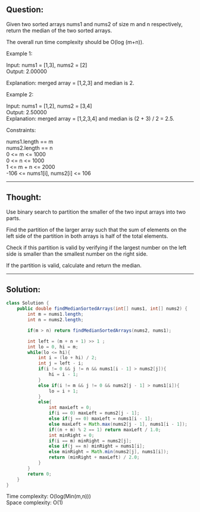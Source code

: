 ## Question: 

Given two sorted arrays nums1 and nums2 of size m and n respectively, return the median of the two sorted arrays.  

The overall run time complexity should be O(log (m+n)).  

Example 1:  

Input: nums1 = [1,3], nums2 = [2]  
Output: 2.00000  

Explanation: merged array = [1,2,3] and median is 2.  

Example 2:  

Input: nums1 = [1,2], nums2 = [3,4]  
Output: 2.50000  
Explanation: merged array = [1,2,3,4] and median is (2 + 3) / 2 = 2.5.  

Constraints:  

nums1.length == m  
nums2.length == n  
0 <= m <= 1000  
0 <= n <= 1000  
1 <= m + n <= 2000  
-106 <= nums1[i], nums2[i] <= 106  

---
## Thought: 
Use binary search to partition the smaller of the two input arrays into two parts.  

Find the partition of the larger array such that the sum of elements on the left side of the partition in both arrays is half of the total elements.  

Check if this partition is valid by verifying if the largest number on the left side is smaller than the smallest number on the right side.  

If the partition is valid, calculate and return the median.

---
## Solution:
```Java
class Solution {
    public double findMedianSortedArrays(int[] nums1, int[] nums2) {
        int m = nums1.length;
        int n = nums2.length;

        if(m > n) return findMedianSortedArrays(nums2, nums1);

        int left = (m + n + 1) >> 1 ;
        int lo = 0, hi = m;
        while(lo <= hi){
            int i = (lo + hi) / 2;
            int j = left - i;
            if(i != 0 && j != n && nums1[i - 1] > nums2[j]){
                hi = i - 1;
            }
            else if(i != m && j != 0 && nums2[j - 1] > nums1[i]){
                lo = i + 1;
            }
            else{
                int maxLeft = 0;
                if(i == 0) maxLeft = nums2[j - 1];
                else if(j == 0) maxLeft = nums1[i - 1];
                else maxLeft = Math.max(nums2[j - 1], nums1[i - 1]);
                if((n + m) % 2 == 1) return maxLeft / 1.0; 
                int minRight = 0;
                if(i == m) minRight = nums2[j];
                else if(j == n) minRight = nums1[i];
                else minRight = Math.min(nums2[j], nums1[i]);
                return (minRight + maxLeft) / 2.0;
            }
        }
        return 0;
    }
}
```
Time complexity: O(log(Min(m,n)))  
Space complexity: O(1)
